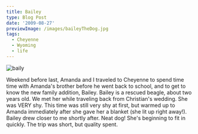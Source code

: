 ```yaml
---
title: Bailey
type: Blog Post
date: '2009-08-27'
previewImage: /images/baileyTheDog.jpg
tags:
  - Cheyenne
  - Wyoming
  - life
---
```

![baily](/images/baily.jpg)

Weekend before last, Amanda and I traveled to Cheyenne to spend time time with Amanda's brother before he went back to school, and to get to know the new family addition, Bailey. Bailey is a rescued beagle, about two years old. We met her while traveling back from Christian's wedding. She was VERY shy. This time was still very shy at first, but warmed up to Amanda immediately after she gave her a blanket (she lit up right away!). Bailey drew closer to me shortly after. Neat dog! She's beginning to fit in quickly. The trip was short, but quality spent.
